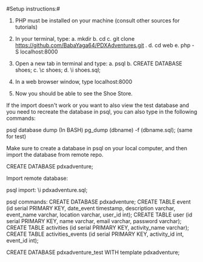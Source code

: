 #Setup instructions:#
1.  PHP must be installed on your machine (consult other sources for tutorials)

2.  In your terminal, type:
    a.  mkdir <folder name>
    b.  cd <folder name>
    c.  git clone https://github.com/BabaYaga64/PDXAdventures.git .
    d.  cd web
    e.  php -S localhost:8000

3.  Open a new tab in terminal and type:
    a.  psql
    b.  CREATE DATABASE shoes;
    c.  \c shoes;
    d.  \i shoes.sql;

3.  In a web browser window, type localhost:8000

4.  Now you should be able to see the Shoe Store.


If the import doesn't work or you want to also view the test database and you need to recreate the database in psql, you can also type in the following commands:

psql database dump (In BASH)
pg_dump (dbname) -f (dbname.sql);
(same for test)

Make sure to create a database in psql on your local computer, and then import the database from remote repo.

CREATE DATABASE pdxadventure;

Import remote database:

psql import:
\i pdxadventure.sql;


psql commands:
CREATE DATABASE pdxadventure;
CREATE TABLE event (id serial PRIMARY KEY, date_event timestamp, description varchar, event_name varchar, location varchar, user_id int);
CREATE TABLE user (id serial PRIMARY KEY, name varchar, email varchar, password varchar);
CREATE TABLE activities (id serial PRIMARY KEY, activity_name varchar);
CREATE TABLE activities_events (id serial PRIMARY KEY, activity_id int, event_id int);



CREATE DATABASE pdxadventure_test WITH template pdxadventure;
